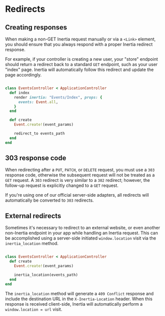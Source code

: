 # Redirects

## Creating responses

When making a non-GET Inertia request manually or via a `<Link>` element, you should ensure that you always respond with
a
proper Inertia redirect response.

For example, if your controller is creating a new user, your "store" endpoint should return a redirect back to a
standard `GET` endpoint, such as your user "index" page. Inertia will automatically follow this redirect and update the
page accordingly.

```ruby

class EventsController < ApplicationController
  def index
    render inertia: "Events/Index", props: {
      events: Event.all,
    }
  end

  def create
    Event.create!(event_params)

    redirect_to events_path
  end
end
```

## 303 response code

When redirecting after a `PUT`, `PATCH`, or `DELETE` request, you must use a `303` response code, otherwise the
subsequent
request will not be treated as a `GET` request. A `303` redirect is very similar to a `302` redirect; however, the
follow-up
request is explicitly changed to a `GET` request.

If you're using one of our official server-side adapters, all redirects will automatically be converted to `303`
redirects.

## External redirects

Sometimes it's necessary to redirect to an external website, or even another non-Inertia endpoint in your app while
handling an Inertia request. This can be accomplished using a server-side initiated `window.location` visit via the
`inertia_location` method.

```ruby

class EventsController < ApplicationController
  def create
    Event.create!(event_params)

    inertia_location(events_path)
  end
end
```

The `inertia_location` method will generate a `409 Conflict` response and include the destination URL in the
`X-Inertia-Location` header. When this response is received client-side, Inertia will automatically perform a
`window.location = url` visit.